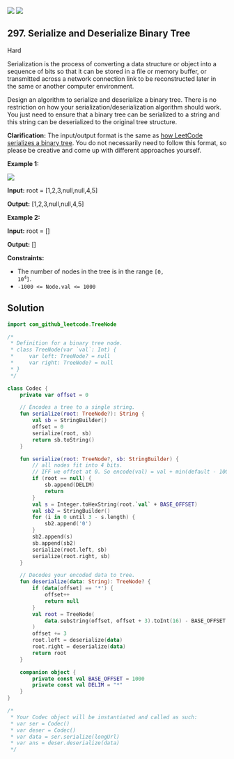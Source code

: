 [![](https://img.shields.io/github/stars/javadev/LeetCode-in-Kotlin?label=Stars&style=flat-square)](https://github.com/javadev/LeetCode-in-Kotlin)
[![](https://img.shields.io/github/forks/javadev/LeetCode-in-Kotlin?label=Fork%20me%20on%20GitHub%20&style=flat-square)](https://github.com/javadev/LeetCode-in-Kotlin/fork)

## 297\. Serialize and Deserialize Binary Tree

Hard

Serialization is the process of converting a data structure or object into a sequence of bits so that it can be stored in a file or memory buffer, or transmitted across a network connection link to be reconstructed later in the same or another computer environment.

Design an algorithm to serialize and deserialize a binary tree. There is no restriction on how your serialization/deserialization algorithm should work. You just need to ensure that a binary tree can be serialized to a string and this string can be deserialized to the original tree structure.

**Clarification:** The input/output format is the same as [how LeetCode serializes a binary tree](https://support.leetcode.com/hc/en-us/articles/360011883654-What-does-1-null-2-3-mean-in-binary-tree-representation-). You do not necessarily need to follow this format, so please be creative and come up with different approaches yourself.

**Example 1:**

![](https://assets.leetcode.com/uploads/2020/09/15/serdeser.jpg)

**Input:** root = [1,2,3,null,null,4,5]

**Output:** [1,2,3,null,null,4,5]

**Example 2:**

**Input:** root = []

**Output:** []

**Constraints:**

*   The number of nodes in the tree is in the range <code>[0, 10<sup>4</sup>]</code>.
*   `-1000 <= Node.val <= 1000`

## Solution

```kotlin
import com_github_leetcode.TreeNode

/*
 * Definition for a binary tree node.
 * class TreeNode(var `val`: Int) {
 *     var left: TreeNode? = null
 *     var right: TreeNode? = null
 * }
 */

class Codec {
    private var offset = 0

    // Encodes a tree to a single string.
    fun serialize(root: TreeNode?): String {
        val sb = StringBuilder()
        offset = 0
        serialize(root, sb)
        return sb.toString()
    }

    fun serialize(root: TreeNode?, sb: StringBuilder) {
        // all nodes fit into 4 bits.
        // IFF we offset at 0. So encode(val) = val + min(default - 1000)
        if (root == null) {
            sb.append(DELIM)
            return
        }
        val s = Integer.toHexString(root.`val` + BASE_OFFSET)
        val sb2 = StringBuilder()
        for (i in 0 until 3 - s.length) {
            sb2.append('0')
        }
        sb2.append(s)
        sb.append(sb2)
        serialize(root.left, sb)
        serialize(root.right, sb)
    }

    // Decodes your encoded data to tree.
    fun deserialize(data: String): TreeNode? {
        if (data[offset] == '*') {
            offset++
            return null
        }
        val root = TreeNode(
            data.substring(offset, offset + 3).toInt(16) - BASE_OFFSET
        )
        offset += 3
        root.left = deserialize(data)
        root.right = deserialize(data)
        return root
    }

    companion object {
        private const val BASE_OFFSET = 1000
        private const val DELIM = "*"
    }
}

/*
 * Your Codec object will be instantiated and called as such:
 * var ser = Codec()
 * var deser = Codec()
 * var data = ser.serialize(longUrl)
 * var ans = deser.deserialize(data)
 */
```